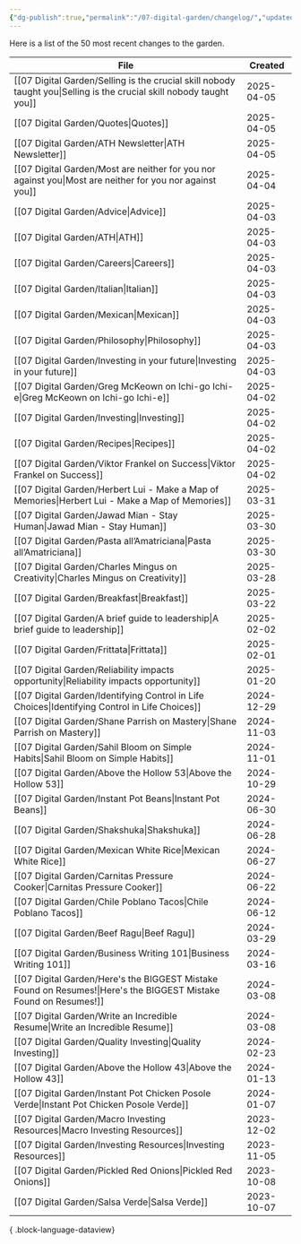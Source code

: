 ```yaml
---
{"dg-publish":true,"permalink":"/07-digital-garden/changelog/","updated":"2025-04-05T14:28:39.602-07:00"}
---
```


Here is a list of the 50 most recent changes to the garden.

| File                                                                                                                    | Created    |
| ----------------------------------------------------------------------------------------------------------------------- | ---------- |
| [[07 Digital Garden/Selling is the crucial skill nobody taught you\|Selling is the crucial skill nobody taught you]] | 2025-04-05 |
| [[07 Digital Garden/Quotes\|Quotes]]                                                                                 | 2025-04-05 |
| [[07 Digital Garden/ATH Newsletter\|ATH Newsletter]]                                                                 | 2025-04-05 |
| [[07 Digital Garden/Most are neither for you nor against you\|Most are neither for you nor against you]]             | 2025-04-04 |
| [[07 Digital Garden/Advice\|Advice]]                                                                                 | 2025-04-03 |
| [[07 Digital Garden/ATH\|ATH]]                                                                                       | 2025-04-03 |
| [[07 Digital Garden/Careers\|Careers]]                                                                               | 2025-04-03 |
| [[07 Digital Garden/Italian\|Italian]]                                                                               | 2025-04-03 |
| [[07 Digital Garden/Mexican\|Mexican]]                                                                               | 2025-04-03 |
| [[07 Digital Garden/Philosophy\|Philosophy]]                                                                         | 2025-04-03 |
| [[07 Digital Garden/Investing in your future\|Investing in your future]]                                             | 2025-04-03 |
| [[07 Digital Garden/Greg McKeown on Ichi-go Ichi-e\|Greg McKeown on Ichi-go Ichi-e]]                                 | 2025-04-02 |
| [[07 Digital Garden/Investing\|Investing]]                                                                           | 2025-04-02 |
| [[07 Digital Garden/Recipes\|Recipes]]                                                                               | 2025-04-02 |
| [[07 Digital Garden/Viktor Frankel on Success\|Viktor Frankel on Success]]                                           | 2025-04-02 |
| [[07 Digital Garden/Herbert Lui - Make a Map of Memories\|Herbert Lui - Make a Map of Memories]]                     | 2025-03-31 |
| [[07 Digital Garden/Jawad Mian - Stay Human\|Jawad Mian - Stay Human]]                                               | 2025-03-30 |
| [[07 Digital Garden/Pasta all’Amatriciana\|Pasta all’Amatriciana]]                                                   | 2025-03-30 |
| [[07 Digital Garden/Charles Mingus on Creativity\|Charles Mingus on Creativity]]                                     | 2025-03-28 |
| [[07 Digital Garden/Breakfast\|Breakfast]]                                                                           | 2025-03-22 |
| [[07 Digital Garden/A brief guide to leadership\|A brief guide to leadership]]                                       | 2025-02-02 |
| [[07 Digital Garden/Frittata\|Frittata]]                                                                             | 2025-02-01 |
| [[07 Digital Garden/Reliability impacts opportunity\|Reliability impacts opportunity]]                               | 2025-01-20 |
| [[07 Digital Garden/Identifying Control in Life Choices\|Identifying Control in Life Choices]]                       | 2024-12-29 |
| [[07 Digital Garden/Shane Parrish on Mastery\|Shane Parrish on Mastery]]                                             | 2024-11-03 |
| [[07 Digital Garden/Sahil Bloom on Simple Habits\|Sahil Bloom on Simple Habits]]                                     | 2024-11-01 |
| [[07 Digital Garden/Above the Hollow 53\|Above the Hollow 53]]                                                       | 2024-10-29 |
| [[07 Digital Garden/Instant Pot Beans\|Instant Pot Beans]]                                                           | 2024-06-30 |
| [[07 Digital Garden/Shakshuka\|Shakshuka]]                                                                           | 2024-06-28 |
| [[07 Digital Garden/Mexican White Rice\|Mexican White Rice]]                                                         | 2024-06-27 |
| [[07 Digital Garden/Carnitas Pressure Cooker\|Carnitas Pressure Cooker]]                                             | 2024-06-22 |
| [[07 Digital Garden/Chile Poblano Tacos\|Chile Poblano Tacos]]                                                       | 2024-06-12 |
| [[07 Digital Garden/Beef Ragu\|Beef Ragu]]                                                                           | 2024-03-29 |
| [[07 Digital Garden/Business Writing 101\|Business Writing 101]]                                                     | 2024-03-16 |
| [[07 Digital Garden/Here's the BIGGEST Mistake Found on Resumes!\|Here's the BIGGEST Mistake Found on Resumes!]]     | 2024-03-08 |
| [[07 Digital Garden/Write an Incredible Resume\|Write an Incredible Resume]]                                         | 2024-03-08 |
| [[07 Digital Garden/Quality Investing\|Quality Investing]]                                                           | 2024-02-23 |
| [[07 Digital Garden/Above the Hollow 43\|Above the Hollow 43]]                                                       | 2024-01-13 |
| [[07 Digital Garden/Instant Pot Chicken Posole Verde\|Instant Pot Chicken Posole Verde]]                             | 2024-01-07 |
| [[07 Digital Garden/Macro Investing Resources\|Macro Investing Resources]]                                           | 2023-12-02 |
| [[07 Digital Garden/Investing Resources\|Investing Resources]]                                                       | 2023-11-05 |
| [[07 Digital Garden/Pickled Red Onions\|Pickled Red Onions]]                                                         | 2023-10-08 |
| [[07 Digital Garden/Salsa Verde\|Salsa Verde]]                                                                       | 2023-10-07 |

{ .block-language-dataview}
